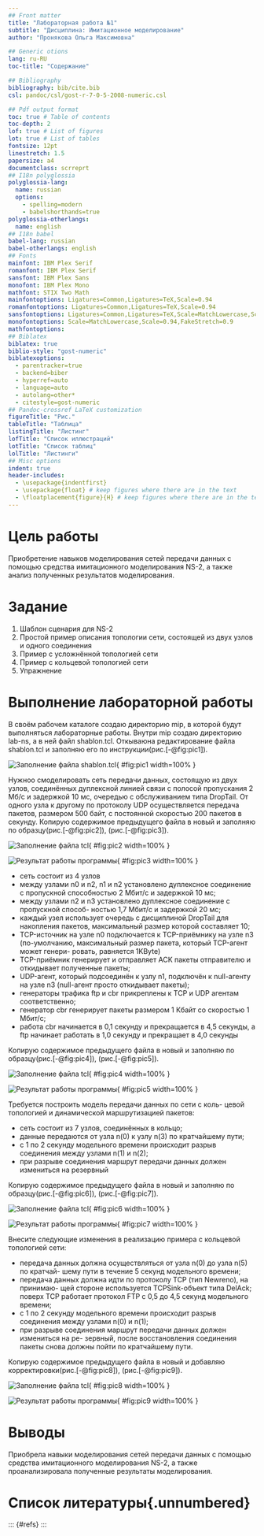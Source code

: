 ```yaml
---
## Front matter
title: "Лабораторная работа №1"
subtitle: "Дисциплина: Имитационное моделирование"
author: "Пронякова Ольга Максимовна"

## Generic otions
lang: ru-RU
toc-title: "Содержание"

## Bibliography
bibliography: bib/cite.bib
csl: pandoc/csl/gost-r-7-0-5-2008-numeric.csl

## Pdf output format
toc: true # Table of contents
toc-depth: 2
lof: true # List of figures
lot: true # List of tables
fontsize: 12pt
linestretch: 1.5
papersize: a4
documentclass: scrreprt
## I18n polyglossia
polyglossia-lang:
  name: russian
  options:
	- spelling=modern
	- babelshorthands=true
polyglossia-otherlangs:
  name: english
## I18n babel
babel-lang: russian
babel-otherlangs: english
## Fonts
mainfont: IBM Plex Serif
romanfont: IBM Plex Serif
sansfont: IBM Plex Sans
monofont: IBM Plex Mono
mathfont: STIX Two Math
mainfontoptions: Ligatures=Common,Ligatures=TeX,Scale=0.94
romanfontoptions: Ligatures=Common,Ligatures=TeX,Scale=0.94
sansfontoptions: Ligatures=Common,Ligatures=TeX,Scale=MatchLowercase,Scale=0.94
monofontoptions: Scale=MatchLowercase,Scale=0.94,FakeStretch=0.9
mathfontoptions:
## Biblatex
biblatex: true
biblio-style: "gost-numeric"
biblatexoptions:
  - parentracker=true
  - backend=biber
  - hyperref=auto
  - language=auto
  - autolang=other*
  - citestyle=gost-numeric
## Pandoc-crossref LaTeX customization
figureTitle: "Рис."
tableTitle: "Таблица"
listingTitle: "Листинг"
lofTitle: "Список иллюстраций"
lotTitle: "Список таблиц"
lolTitle: "Листинги"
## Misc options
indent: true
header-includes:
  - \usepackage{indentfirst}
  - \usepackage{float} # keep figures where there are in the text
  - \floatplacement{figure}{H} # keep figures where there are in the text
---
```


# Цель работы

Приобретение навыков моделирования сетей передачи данных с помощью средства имитационного моделирования NS-2, а также анализ полученных результатов моделирования.

# Задание

1. Шаблон сценария для NS-2
2. Простой пример описания топологии сети, состоящей из двух узлов и одного соединения
3. Пример с усложнённой топологией сети
4. Пример с кольцевой топологией сети
5. Упражнение 

# Выполнение лабораторной работы

В своём рабочем каталоге создаю директорию mip, в которой будут выполняться лабораторные работы. Внутри mip создаю директорию lab-ns, а в ней файл shablon.tcl. Откываюна редактирование файла shablon.tcl и заполняю его по инструкции(рис.[-@fig:pic1]).

![Заполнение файла shablon.tcl](image/pic1.jpeg){ #fig:pic1 width=100% }

Нужноо смоделировать сеть передачи данных, состоящую из двух узлов, соединённых дуплексной линией связи с полосой пропускания 2 Мб/с и задержкой 10 мс, очередью с обслуживанием типа DropTail. От одного узла к другому по протоколу UDP осуществляется передача пакетов, размером 500 байт, с постоянной скоростью 200 пакетов в секунду. 
Копирую содержимое предыдущего файла в новый и заполняю по образцу(рис.[-@fig:pic2]), (рис.[-@fig:pic3]).

![Заполнение файла tcl](image/pic2.jpeg){ #fig:pic2 width=100% }

![Результат работы программы](image/pic3.jpeg){ #fig:pic3 width=100% }

- сеть состоит из 4 узлов
- между узлами n0 и n2, n1 и n2 установлено дуплексное соединение с пропускной
способностью 2 Мбит/с и задержкой 10 мс;
- между узлами n2 и n3 установлено дуплексное соединение с пропускной способ-
ностью 1,7 Мбит/с и задержкой 20 мс;
- каждый узел использует очередь с дисциплиной DropTail для накопления пакетов,
максимальный размер которой составляет 10;
- TCP-источник на узле n0 подключается к TCP-приёмнику на узле n3
(по-умолчанию, максимальный размер пакета, который TCP-агент может генери-
ровать, равняется 1KByte)
- TCP-приёмник генерирует и отправляет ACK пакеты отправителю и откидывает
полученные пакеты;
- UDP-агент, который подсоединён к узлу n1, подключён к null-агенту на узле n3
(null-агент просто откидывает пакеты);
- генераторы трафика ftp и cbr прикреплены к TCP и UDP агентам соответственно;
- генератор cbr генерирует пакеты размером 1 Кбайт со скоростью 1 Мбит/с;
- работа cbr начинается в 0,1 секунду и прекращается в 4,5 секунды, а ftp начинает
работать в 1,0 секунду и прекращает в 4,0 секунды

Копирую содержимое предыдущего файла в новый и заполняю по образцу(рис.[-@fig:pic4]), (рис.[-@fig:pic5]).

![Заполнение файла tcl](image/pic4.jpeg){ #fig:pic4 width=100% }

![Результат работы программы](image/pic5.jpeg){ #fig:pic5 width=100% }

Требуется построить модель передачи данных по сети с коль-
цевой топологией и динамической маршрутизацией пакетов:
- сеть состоит из 7 узлов, соединённых в кольцо;
- данные передаются от узла n(0) к узлу n(3) по кратчайшему пути;
- с 1 по 2 секунду модельного времени происходит разрыв соединения между узлами n(1) и n(2);
- при разрыве соединения маршрут передачи данных должен измениться на резервный

Копирую содержимое предыдущего файла в новый и заполняю по образцу(рис.[-@fig:pic6]), (рис.[-@fig:pic7]).

![Заполнение файла tcl](image/pic6.jpeg){ #fig:pic6 width=100% }

![Результат работы программы](image/pic7.jpeg){ #fig:pic7 width=100% }

Внесите следующие изменения в реализацию примера с кольцевой топологией сети:

- передача данных должна осуществляться от узла n(0) до узла n(5) по кратчай-
шему пути в течение 5 секунд модельного времени;
- передача данных должна идти по протоколу TCP (тип Newreno), на принимаю-
щей стороне используется TCPSink-объект типа DelAck; поверх TCP работает
протокол FTP с 0,5 до 4,5 секунд модельного времени;
- с 1 по 2 секунду модельного времени происходит разрыв соединения между
узлами n(0) и n(1);
- при разрыве соединения маршрут передачи данных должен измениться на ре-
зервный, после восстановления соединения пакеты снова должны пойти по
кратчайшему пути.

Копирую содержимое предыдущего файла в новый и добавляю корректировки(рис.[-@fig:pic8]), (рис.[-@fig:pic9]).

![Заполнение файла tcl](image/pic8.jpeg){ #fig:pic8 width=100% }

![Результат работы программы](image/pic9.jpeg){ #fig:pic9 width=100% }

# Выводы

Приобрела навыки моделирования сетей передачи данных с помощью средства имитационного моделирования NS-2, а также проанализировала полученные результаты моделирования.

# Список литературы{.unnumbered}

::: {#refs}
:::
